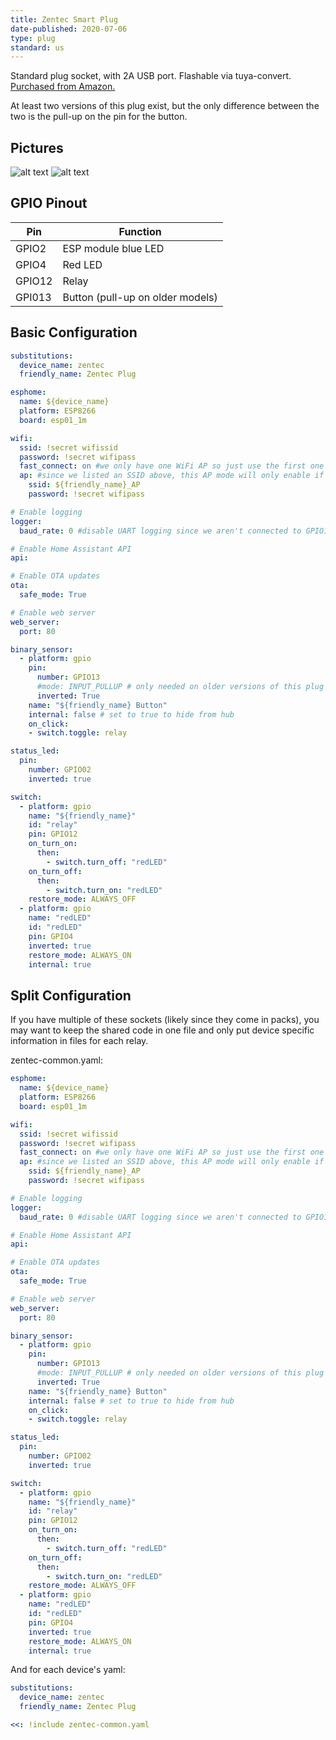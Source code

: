 ```yaml
---
title: Zentec Smart Plug
date-published: 2020-07-06
type: plug
standard: us
---
```

Standard plug socket, with 2A USB port. Flashable via tuya-convert. [Purchased from Amazon.](https://www.amazon.com/gp/product/B074YGV2NK/)

At least two versions of this plug exist, but the only difference between the two is the pull-up on the pin for the button.

## Pictures

![alt text](/zentec-outside.jpg "Outside of smart plug")
![alt text](/zentec-inside.jpg "Inside view")

## GPIO Pinout

| Pin     | Function                           |
|---------|------------------------------------|
| GPIO2   | ESP module blue LED                |
| GPIO4   | Red LED                            |
| GPIO12  | Relay                              |
| GPI013  | Button (pull-up on older models)   |

## Basic Configuration

```yaml
substitutions:
  device_name: zentec
  friendly_name: Zentec Plug

esphome:
  name: ${device_name}
  platform: ESP8266
  board: esp01_1m

wifi:
  ssid: !secret wifissid
  password: !secret wifipass
  fast_connect: on #we only have one WiFi AP so just use the first one that matches
  ap: #since we listed an SSID above, this AP mode will only enable if no WiFi connection could be made
    ssid: ${friendly_name}_AP
    password: !secret wifipass

# Enable logging
logger:
  baud_rate: 0 #disable UART logging since we aren't connected to GPIO1 TX

# Enable Home Assistant API
api:

# Enable OTA updates
ota:
  safe_mode: True

# Enable web server
web_server:
  port: 80

binary_sensor:
  - platform: gpio
    pin:
      number: GPIO13
      #mode: INPUT_PULLUP # only needed on older versions of this plug
      inverted: True
    name: "${friendly_name} Button"
    internal: false # set to true to hide from hub
    on_click:
    - switch.toggle: relay

status_led:
  pin:
    number: GPIO02
    inverted: true

switch:
  - platform: gpio
    name: "${friendly_name}"
    id: "relay"
    pin: GPIO12
    on_turn_on:
      then:
        - switch.turn_off: "redLED"
    on_turn_off:
      then:
        - switch.turn_on: "redLED"
    restore_mode: ALWAYS_OFF
  - platform: gpio
    name: "redLED"
    id: "redLED"
    pin: GPIO4
    inverted: true
    restore_mode: ALWAYS_ON
    internal: true
```

## Split Configuration

If you have multiple of these sockets (likely since they come in packs), you may want to keep the shared code in one file and only put device specific information in files for each relay.

zentec-common.yaml:

```yaml
esphome:
  name: ${device_name}
  platform: ESP8266
  board: esp01_1m

wifi:
  ssid: !secret wifissid
  password: !secret wifipass
  fast_connect: on #we only have one WiFi AP so just use the first one that matches
  ap: #since we listed an SSID above, this AP mode will only enable if no WiFi connection could be made
    ssid: ${friendly_name}_AP
    password: !secret wifipass

# Enable logging
logger:
  baud_rate: 0 #disable UART logging since we aren't connected to GPIO1 TX

# Enable Home Assistant API
api:

# Enable OTA updates
ota:
  safe_mode: True

# Enable web server
web_server:
  port: 80

binary_sensor:
  - platform: gpio
    pin:
      number: GPIO13
      #mode: INPUT_PULLUP # only needed on older versions of this plug
      inverted: True
    name: "${friendly_name} Button"
    internal: false # set to true to hide from hub
    on_click:
    - switch.toggle: relay

status_led:
  pin:
    number: GPIO02
    inverted: true

switch:
  - platform: gpio
    name: "${friendly_name}"
    id: "relay"
    pin: GPIO12
    on_turn_on:
      then:
        - switch.turn_off: "redLED"
    on_turn_off:
      then:
        - switch.turn_on: "redLED"
    restore_mode: ALWAYS_OFF
  - platform: gpio
    name: "redLED"
    id: "redLED"
    pin: GPIO4
    inverted: true
    restore_mode: ALWAYS_ON
    internal: true
```

And for each device's yaml:

```yaml
substitutions:
  device_name: zentec
  friendly_name: Zentec Plug

<<: !include zentec-common.yaml
```
